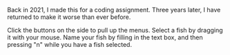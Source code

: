 Back in 2021, I made this for a coding assignment. Three years later, I have returned to make it worse than ever before.

Click the buttons on the side to pull up the menus. Select a fish by dragging it with your mouse. Name your fish by filling in the text box, and then pressing "n" while you have a fish selected.
